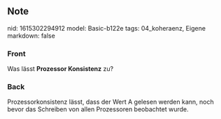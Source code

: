 ## Note
nid: 1615302294912
model: Basic-b122e
tags: 04_koheraenz, Eigene
markdown: false

### Front
Was lässt <b>Prozessor Konsistenz</b> zu?

### Back
Prozessorkonsistenz lässt, dass der Wert A gelesen werden kann, noch bevor das Schreiben von allen Prozessoren beobachtet wurde.

